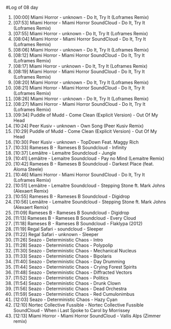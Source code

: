 #Log of 08 day

1. [00:00] Miami Horror - unknown - Do It, Try It (Loframes Remix)
1. [07:53] Miami Horror - Miami Horror SoundCloud - Do It, Try It (Loframes Remix)
1. [07:55] Miami Horror - unknown - Do It, Try It (Loframes Remix)
1. [08:04] Miami Horror - Miami Horror SoundCloud - Do It, Try It (Loframes Remix)
1. [08:06] Miami Horror - unknown - Do It, Try It (Loframes Remix)
1. [08:12] Miami Horror - Miami Horror SoundCloud - Do It, Try It (Loframes Remix)
1. [08:17] Miami Horror - unknown - Do It, Try It (Loframes Remix)
1. [08:19] Miami Horror - Miami Horror SoundCloud - Do It, Try It (Loframes Remix)
1. [08:20] Miami Horror - unknown - Do It, Try It (Loframes Remix)
1. [08:21] Miami Horror - Miami Horror SoundCloud - Do It, Try It (Loframes Remix)
1. [08:26] Miami Horror - unknown - Do It, Try It (Loframes Remix)
1. [08:27] Miami Horror - Miami Horror SoundCloud - Do It, Try It (Loframes Remix)
1. [09:34] Puddle of Mudd - Come Clean (Explicit Version) - Out Of My Head
1. [10:24] Peer Kusiv - unknown - Own Song (Peer Kusiv Remix)
1. [10:29] Puddle of Mudd - Come Clean (Explicit Version) - Out Of My Head
1. [10:30] Peer Kusiv - unknown - TopDown Feat. Maggy Rich
1. [10:33] Rameses B - Rameses B Soundcloud - Infinity
1. [10:37] Lemâitre - Lemaitre Soundcloud - Jungle
1. [10:41] Lemâitre - Lemaitre Soundcloud - Pay no Mind (Lemaitre Remix)
1. [10:42] Rameses B - Rameses B Soundcloud - Darkest Place (feat. Aloma Steele)
1. [10:46] Miami Horror - Miami Horror SoundCloud - Do It, Try It (Loframes Remix)
1. [10:51] Lemâitre - Lemaitre Soundcloud - Stepping Stone ft. Mark Johns (Alexaert Remix)
1. [10:55] Rameses B - Rameses B Soundcloud - Digidrop
1. [10:56] Lemâitre - Lemaitre Soundcloud - Stepping Stone ft. Mark Johns (Alexaert Remix)
1. [11:09] Rameses B - Rameses B Soundcloud - Digidrop
1. [11:13] Rameses B - Rameses B Soundcloud - Every Cloud
1. [11:18] Rameses B - Rameses B Soundcloud - Flaklypa (2012)
1. [11:19] Regal Safari - soundcloud - Sleeper
1. [11:22] Regal Safari - unknown - Sleeper
1. [11:26] Seazo - Deterministic Chaos - Intro
1. [11:28] Seazo - Deterministic Chaos - Polypolip
1. [11:30] Seazo - Deterministic Chaos - Mechanical Nucleus
1. [11:33] Seazo - Deterministic Chaos - Bipolaris
1. [11:40] Seazo - Deterministic Chaos - Day Drumming
1. [11:44] Seazo - Deterministic Chaos - Crying Forest Spirits
1. [11:48] Seazo - Deterministic Chaos - Diffracted Vectors
1. [11:52] Seazo - Deterministic Chaos - Politics
1. [11:54] Seazo - Deterministic Chaos - Drunk Clown
1. [11:56] Seazo - Deterministic Chaos - Dead Orchestra
1. [11:59] Seazo - Deterministic Chaos - Red Cumulonimbus
1. [12:03] Seazo - Deterministic Chaos - Hazy Cyan
1. [12:10] Nortec Collective Fussible - Nortec Collective Fussible SoundCloud - When i Last Spoke to Carol by Morrissey
1. [12:13] Miami Horror - Miami Horror SoundCloud - Vallis Alps (Zimmer remix)

